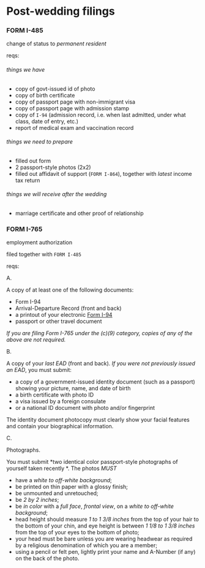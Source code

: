 # Post-wedding filings

### FORM I-485
change of status to _permanent resident_

reqs:

###### things we have
- copy of govt-issued id of photo
- copy of birth certificate
- copy of passport page with non-immigrant visa
- copy of passport page with admission stamp
- copy of `I-94` (admission record, i.e. when last admitted, under what class, date of entry, etc.)
- report of medical exam and vaccination record

###### things we need to prepare
- filled out form
- 2 passport-style photos (2x2)
- filled out affidavit of support (`FORM I-864`), together with _latest_ income tax return

###### things we will receive after the wedding
- marriage certificate and other proof of relationship

### FORM I-765
employment authorization

filed together with `FORM I-485`

reqs: 

A. 

A copy of at least one of the following documents:  
- Form I-94
- Arrival-Departure Record (front and back)
- a printout of your electronic [Form I-94](https://www.cbp.gov/i94)
- passport or other travel document 

*If you are filing 
Form I-765 under the (c)(9) category, copies of any of the above are not required.*

B. 

A copy of your *last EAD* (front and back).  *If you were not previously issued an EAD*, you must submit: 
- a copy of a government-issued identity document (such as a passport) showing your picture, name, and date of birth 
- a birth certificate with photo ID
- a visa issued by a foreign consulate
- or a national ID document with photo and/or fingerprint

The identity document photocopy must clearly show your facial features and contain your 
biographical information.

C. 

Photographs.

You must submit *two identical color passport-style photographs of yourself taken recently
*. The photos _MUST_ 
- have a *white to off-white background*;
- be printed on thin paper with a glossy finish; 
- be unmounted and unretouched;
- be *2 by 2 inches*;
- be *in color* with a *full face*, *frontal view*, on a *white to off-white background*;
- head height should measure _1 to 1 3/8 inches_ from the top of your hair to the bottom of your chin, and eye height is between _1 1/8 to 1 3/8 inches_ from the top of your eyes to the bottom of photo;
- your head must be bare unless you are wearing headwear as required by a religious denomination of which you are a member;
- using a pencil or felt pen, lightly print your name and A-Number (if 
any) on the back of the photo.
